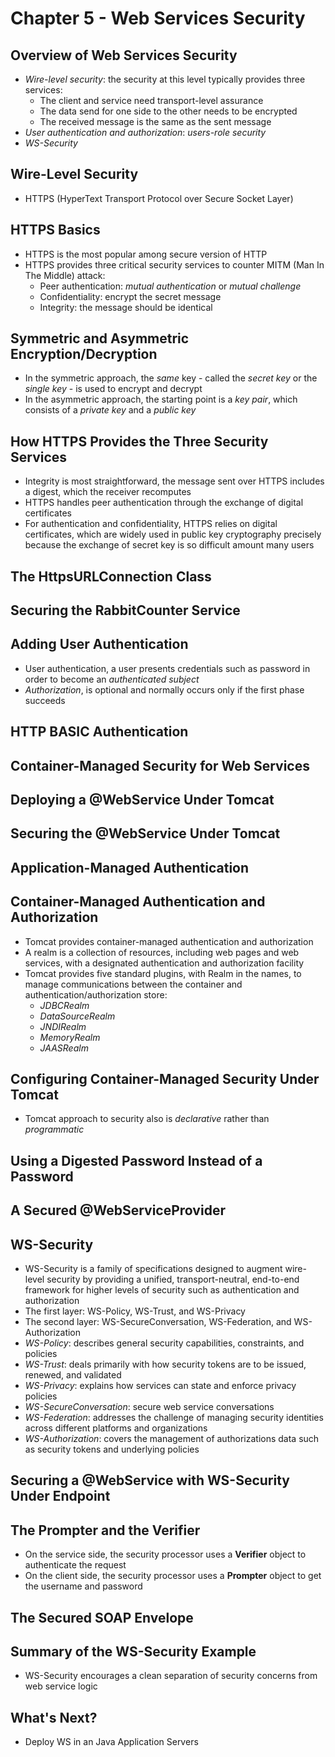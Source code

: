 # Chapter 5 - Web Services Security

## Overview of Web Services Security
* *Wire-level security*: the security at this level typically provides three services:
    * The client and service need transport-level assurance
    * The data send for one side to the other needs to be encrypted
    * The received message is the same as the sent message
* *User authentication and authorization*: *users-role security*
* *WS-Security*

## Wire-Level Security
* HTTPS (HyperText Transport Protocol over Secure Socket Layer)

## HTTPS Basics
* HTTPS is the most popular among secure version of HTTP
* HTTPS provides three critical security services to counter MITM (Man In The Middle) attack:
    * Peer authentication: *mutual authentication* or *mutual challenge*
    * Confidentiality: encrypt the secret message
    * Integrity: the message should be identical
    
## Symmetric and Asymmetric Encryption/Decryption
* In the symmetric approach, the *same* key - called the *secret key* or the *single key* - is used to encrypt and decrypt
* In the asymmetric approach, the starting point is a *key pair*, which consists of a *private key* and a *public key*

## How HTTPS Provides the Three Security Services
* Integrity is most straightforward, the message sent over HTTPS includes a digest, which the receiver recomputes
* HTTPS handles peer authentication through the exchange of digital certificates
* For authentication and confidentiality, HTTPS relies on digital certificates, which are widely used in public key cryptography precisely because the exchange of secret key is so difficult amount many users

## The HttpsURLConnection Class

## Securing the RabbitCounter Service

## Adding User Authentication
* User authentication, a user presents credentials such as password in order to become an *authenticated subject*
* *Authorization*, is optional and normally occurs only if the first phase succeeds

## HTTP BASIC Authentication

## Container-Managed Security for Web Services

## Deploying a @WebService Under Tomcat

## Securing the @WebService Under Tomcat

## Application-Managed Authentication

## Container-Managed Authentication and Authorization
* Tomcat provides container-managed authentication and authorization
* A realm is a collection of resources, including web pages and web services, with a designated authentication and authorization facility
* Tomcat provides five standard plugins, with Realm in the names, to manage communications between the container and authentication/authorization store:
    * *JDBCRealm*
    * *DataSourceRealm*
    * *JNDIRealm*
    * *MemoryRealm*
    * *JAASRealm*

## Configuring Container-Managed Security Under Tomcat
* Tomcat approach to security also is *declarative* rather than *programmatic*

## Using a Digested Password Instead of a Password

## A Secured @WebServiceProvider

## WS-Security
* WS-Security is a family of specifications designed to augment wire-level security by providing a unified, transport-neutral, end-to-end framework for higher levels of security such as authentication and authorization
* The first layer: WS-Policy, WS-Trust, and WS-Privacy
* The second layer: WS-SecureConversation, WS-Federation, and WS-Authorization
* *WS-Policy*: describes general security capabilities, constraints, and policies
* *WS-Trust*: deals primarily with how security tokens are to be issued, renewed, and validated
* *WS-Privacy*: explains how services can state and enforce privacy policies
* *WS-SecureConversation*: secure web service conversations
* *WS-Federation*: addresses the challenge of managing security identities across different platforms and organizations
* *WS-Authorization*: covers the management of authorizations data such as security tokens and underlying policies

## Securing a @WebService with WS-Security Under Endpoint

## The Prompter and the Verifier
* On the service side, the security processor uses a **Verifier** object to authenticate the request
* On the client side, the security processor uses a **Prompter** object to get the username and password

## The Secured SOAP Envelope

## Summary of the WS-Security Example
* WS-Security encourages a clean separation of security concerns from web service logic

## What's Next?
* Deploy WS in an Java Application Servers
